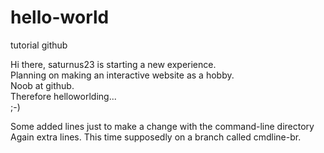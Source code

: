 # hello-world
tutorial github

Hi there, saturnus23 is starting a new experience.<br>
Planning on making an interactive website as a hobby.<br>
Noob at github.<br>
Therefore helloworlding...<br>
;-)

Some added lines
just to make a change with the command-line directory
Again extra lines. This time supposedly on a branch called cmdline-br.
